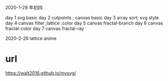 2020-1-28  年初四

day 1 svg basic
day 2 cutpoints ; canvas basic
day 3 array sort; svg style
day 4 canvas filter ;lattice ;color
day 5 canvas fractal-branch
day 6 canvas fractal-color
day 7 canvas fractal-ray


2020-2-26 lattice anime

# url
https://walt2016.github.io/mysvg/